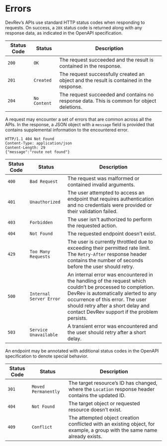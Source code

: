 # Errors

DevRev’s APIs use standard HTTP status codes when responding to requests. On success, a `20X` status code is returned along with any response data, as indicated in the OpenAPI specification.

| Status Code | Status       | Description                                                                               |
| ----------- | ------------ | ----------------------------------------------------------------------------------------- |
| `200`       | `OK`         | The request succeeded and the result is contained in the response.                        |
| `201`       | `Created`    | The request successfully created an object and the result is contained in the response.   |
| `204`       | `No Content` | The request succeeded and contains no response data. This is common for object deletions. |

A request may encounter a set of errors that are common across all the APIs. In the response, a JSON object with a `message` field is provided that contains supplemental information to the encountered error.

```
HTTP/1.1 404 Not Found
Content-Type: application/json
Content-Length: 29
{"message":"route not found"}
```

| Status Code | Status                  | Description                                                                                                                                                                                                                                                                |
| ----------- | ----------------------- | -------------------------------------------------------------------------------------------------------------------------------------------------------------------------------------------------------------------------------------------------------------------------- |
| `400`       | `Bad Request`           | The request was malformed or contained invalid arguments.                                                                                                                                                                                                                  |
| `401`       | `Unauthorized`          | The user attempted to access an endpoint that requires authentication and no credentials were provided or their validation failed.                                                                                                                                         |
| `403`       | `Forbidden`             | The user isn't authorized to perform the requested action.                                                                                                                                                                                                                 |
| `404`       | `Not Found`             | The requested endpoint doesn’t exist.                                                                                                                                                                                                                                      |
| `429`       | `Too Many Requests`     | The user is currently throttled due to exceeding their permitted rate limit. The `Retry-After` response header contains the number of seconds before the user should retry.                                                                                                |
| `500`       | `Internal Server Error` | An internal error was encountered in the handling of the request which couldn’t be processed to completion. DevRev is automatically alerted to any occurrence of this error. The user should retry after a short delay and contact DevRev support if the problem persists. |
| `503`       | `Service Unavailable`   | A transient error was encountered and the user should retry after a short delay.                                                                                                                                                                                           |

An endpoint may be annotated with additional status codes in the OpenAPI specification to denote special behavior.

| Status Code | Status              | Description                                                                                                               |
| ----------- | ------------------- | ------------------------------------------------------------------------------------------------------------------------- |
| `301`       | `Moved Permanently` | The target resource’s ID has changed, where the `Location` response header contains the updated ID.                       |
| `404`       | `Not Found`         | The target object or requested resource doesn’t exist.                                                                    |
| `409`       | `Conflict`          | The attempted object creation conflicted with an existing object, for example, a group with the same name already exists. |